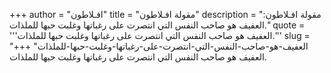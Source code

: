 +++
author = "افـلاطون"
title = "مقولة افـلاطون"
description = "مقولة افـلاطون: العفيف هو صاحب النفس التي انتصرت على رغباتها وغلبت حبها للملذات."
quote = '''العفيف هو صاحب النفس التي انتصرت على رغباتها وغلبت حبها للملذات.'''
slug = "العفيف-هو-صاحب-النفس-التي-انتصرت-على-رغباتها-وغلبت-حبها-للملذات"
+++
العفيف هو صاحب النفس التي انتصرت على رغباتها وغلبت حبها للملذات.
